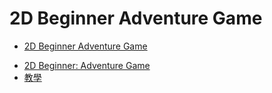 # 2D Beginner Adventure Game

<!-- TOC -->
* [2D Beginner Adventure Game](#2d-beginner-adventure-game)
<!-- TOC -->

- [2D Beginner: Adventure Game](https://assetstore.unity.com/packages/essentials/tutorial-projects/unity-learn-2d-beginner-adventure-game-complete-project-urp-271239)
- [教學](https://learn.unity.com/course/2d-beginner-adventure-game)

